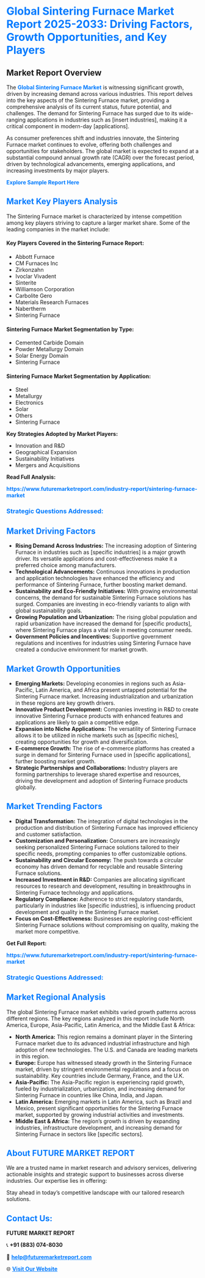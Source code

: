 <h1 style="color: #007BFF;">Global Sintering Furnace Market Report 2025-2033: Driving Factors, Growth Opportunities, and Key Players</h1>

<section id="overview">
<h2>Market Report Overview</h2>
<p>The <a href="https://www.futuremarketreport.com/industry-report/sintering-furnace-market" style="color: #007BFF; text-decoration: none;"><strong>Global Sintering Furnace Market</strong></a> is witnessing significant growth, driven by increasing demand across various industries. This report delves into the key aspects of the Sintering Furnace market, providing a comprehensive analysis of its current status, future potential, and challenges. The demand for Sintering Furnace has surged due to its wide-ranging applications in industries such as [insert industries], making it a critical component in modern-day [applications].</p>
<p>As consumer preferences shift and industries innovate, the Sintering Furnace market continues to evolve, offering both challenges and opportunities for stakeholders. The global market is expected to expand at a substantial compound annual growth rate (CAGR) over the forecast period, driven by technological advancements, emerging applications, and increasing investments by major players.</p>
</section>

<section id="overview">
<p><a href="https://www.futuremarketreport.com/request-sample/reportId=106692" style="color: #007BFF; text-decoration: none;"><strong>Explore Sample Report Here</strong></a></p>
</section>

<section id="key-players">
<h2 style="color: #007BFF;">Market Key Players Analysis</h2>
<p>The Sintering Furnace market is characterized by intense competition among key players striving to capture a larger market share. Some of the leading companies in the market include:</p>
<h4>Key Players Covered in the Sintering Furnace Report:</h4>
<ul><li>Abbott Furnace</li><li>CM Furnaces Inc</li><li>Zirkonzahn</li><li>Ivoclar Vivadent</li><li>Sinterite</li><li>Williamson Corporation</li><li>Carbolite Gero</li><li>Materials Research Furnaces</li><li>Nabertherm</li><li>Sintering Furnace</li></ul>
<h4>Sintering Furnace Market Segmentation by Type:</h4>
<ul><li>Cemented Carbide Domain</li><li>Powder Metallurgy Domain</li><li>Solar Energy Domain</li><li>Sintering Furnace</li></ul>

<h4>Sintering Furnace Market Segmentation by Application:</h4>
<ul><li>Steel</li><li>Metallurgy</li><li>Electronics</li><li>Solar</li><li>Others</li><li>Sintering Furnace</li></ul>
<p><strong>Key Strategies Adopted by Market Players:</strong></p>
<ul>
<li>Innovation and R&D</li>
<li>Geographical Expansion</li>
<li>Sustainability Initiatives</li>
<li>Mergers and Acquisitions</li>
</ul>
</section>

<section>
<p><strong>Read Full Analysis: </strong></p><a href="https://www.futuremarketreport.com/industry-report/sintering-furnace-market" style="color: #007BFF; text-decoration: none;"><strong>https://www.futuremarketreport.com/industry-report/sintering-furnace-market</strong></a>
<h3 style="color: #007BFF;">Strategic Questions Addressed:</h3>
</section>

<section id="driving-factors">
<h2 style="color: #007BFF;">Market Driving Factors</h2>
<ul>
<li><strong>Rising Demand Across Industries:</strong> The increasing adoption of Sintering Furnace in industries such as [specific industries] is a major growth driver. Its versatile applications and cost-effectiveness make it a preferred choice among manufacturers.</li>
<li><strong>Technological Advancements:</strong> Continuous innovations in production and application technologies have enhanced the efficiency and performance of Sintering Furnace, further boosting market demand.</li>
<li><strong>Sustainability and Eco-Friendly Initiatives:</strong> With growing environmental concerns, the demand for sustainable Sintering Furnace solutions has surged. Companies are investing in eco-friendly variants to align with global sustainability goals.</li>
<li><strong>Growing Population and Urbanization:</strong> The rising global population and rapid urbanization have increased the demand for [specific products], where Sintering Furnace plays a vital role in meeting consumer needs.</li>
<li><strong>Government Policies and Incentives:</strong> Supportive government regulations and incentives for industries using Sintering Furnace have created a conducive environment for market growth.</li>
</ul>
</section>

<section id="growth-opportunities">
<h2 style="color: #007BFF;">Market Growth Opportunities</h2>
<ul>
<li><strong>Emerging Markets:</strong> Developing economies in regions such as Asia-Pacific, Latin America, and Africa present untapped potential for the Sintering Furnace market. Increasing industrialization and urbanization in these regions are key growth drivers.</li>
<li><strong>Innovative Product Development:</strong> Companies investing in R&D to create innovative Sintering Furnace products with enhanced features and applications are likely to gain a competitive edge.</li>
<li><strong>Expansion into Niche Applications:</strong> The versatility of Sintering Furnace allows it to be utilized in niche markets such as [specific niches], creating opportunities for growth and diversification.</li>
<li><strong>E-commerce Growth:</strong> The rise of e-commerce platforms has created a surge in demand for Sintering Furnace used in [specific applications], further boosting market growth.</li>
<li><strong>Strategic Partnerships and Collaborations:</strong> Industry players are forming partnerships to leverage shared expertise and resources, driving the development and adoption of Sintering Furnace products globally.</li>
</ul>
</section>

<section id="trending-factors">
<h2 style="color: #007BFF;">Market Trending Factors</h2>
<ul>
<li><strong>Digital Transformation:</strong> The integration of digital technologies in the production and distribution of Sintering Furnace has improved efficiency and customer satisfaction.</li>
<li><strong>Customization and Personalization:</strong> Consumers are increasingly seeking personalized Sintering Furnace solutions tailored to their specific needs, prompting companies to offer customizable options.</li>
<li><strong>Sustainability and Circular Economy:</strong> The push towards a circular economy has driven demand for recyclable and reusable Sintering Furnace solutions.</li>
<li><strong>Increased Investment in R&D:</strong> Companies are allocating significant resources to research and development, resulting in breakthroughs in Sintering Furnace technology and applications.</li>
<li><strong>Regulatory Compliance:</strong> Adherence to strict regulatory standards, particularly in industries like [specific industries], is influencing product development and quality in the Sintering Furnace market.</li>
<li><strong>Focus on Cost-Effectiveness:</strong> Businesses are exploring cost-efficient Sintering Furnace solutions without compromising on quality, making the market more competitive.</li>
</ul>
</section>

<section>
<p><strong>Get Full Report: </strong></p><a href="https://www.futuremarketreport.com/industry-report/sintering-furnace-market" style="color: #007BFF; text-decoration: none;"><strong>https://www.futuremarketreport.com/industry-report/sintering-furnace-market</strong></a>
<h3 style="color: #007BFF;">Strategic Questions Addressed:</h3>
</section>


<section id="regional-analysis">
<h2 style="color: #007BFF;">Market Regional Analysis</h2>
<p>The global Sintering Furnace market exhibits varied growth patterns across different regions. The key regions analyzed in this report include North America, Europe, Asia-Pacific, Latin America, and the Middle East & Africa:</p>
<ul>
<li><strong>North America:</strong> This region remains a dominant player in the Sintering Furnace market due to its advanced industrial infrastructure and high adoption of new technologies. The U.S. and Canada are leading markets in this region.</li>
<li><strong>Europe:</strong> Europe has witnessed steady growth in the Sintering Furnace market, driven by stringent environmental regulations and a focus on sustainability. Key countries include Germany, France, and the U.K.</li>
<li><strong>Asia-Pacific:</strong> The Asia-Pacific region is experiencing rapid growth, fueled by industrialization, urbanization, and increasing demand for Sintering Furnace in countries like China, India, and Japan.</li>
<li><strong>Latin America:</strong> Emerging markets in Latin America, such as Brazil and Mexico, present significant opportunities for the Sintering Furnace market, supported by growing industrial activities and investments.</li>
<li><strong>Middle East & Africa:</strong> The region’s growth is driven by expanding industries, infrastructure development, and increasing demand for Sintering Furnace in sectors like [specific sectors].</li>
</ul>
</section>

<footer>
<h2 style="color: #007BFF;">About FUTURE MARKET REPORT</h2>
<p>We are a trusted name in market research and advisory services, delivering actionable insights and strategic support to businesses across diverse industries. Our expertise lies in offering:</p>

<p>Stay ahead in today’s competitive landscape with our tailored research solutions.</p>

<h2 style="color: #007BFF;">Contact Us:</h2>
<p><strong>FUTURE MARKET REPORT</strong></p>
<p>📞 <strong>+91 (883) 074-8030</strong></p>
<p>📧 <strong><a href="mailto:help@futuremarketreport.com" style="color: #007BFF;">help@futuremarketreport.com</a></strong></p>
<p>🌐 <strong><a href="https://www.futuremarketreport.com/" style="color: #007BFF;">Visit Our Website</a></strong></p>
</footer>
